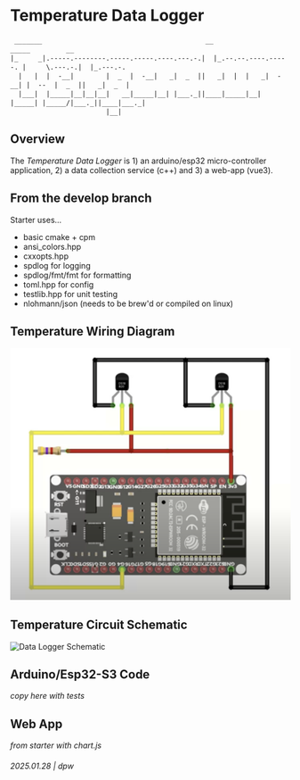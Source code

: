 # Temperature Data Logger


```
 _______                                         __                      _____         __         
|_     _|.-----.--------.-----.-----.----.---.-.|  |_.--.--.----.-----. |     \.---.-.|  |_.---.-.
  |   |  |  -__|        |  _  |  -__|   _|  _  ||   _|  |  |   _|  -__| |  --  |  _  ||   _|  _  |
  |___|  |_____|__|__|__|   __|_____|__| |___._||____|_____|__| |_____| |_____/|___._||____|___._|
                        |__|                                                                      
```

## Overview

The *Temperature Data Logger* is 1) an arduino/esp32 micro-controller application, 2) a data collection service (c++) and 3) a web-app (vue3).

## From the develop branch

Starter uses...

* basic cmake + cpm
* ansi_colors.hpp
* cxxopts.hpp
* spdlog for logging
* spdlog/fmt/fmt for formatting
* toml.hpp for config
* testlib.hpp for unit testing
* nlohmann/json (needs to be brew'd or compiled on linux)


## Temperature Wiring Diagram

![esp32 Temp wiring diagram](./docs/esp32-temp-wiring.png)

## Temperature Circuit Schematic 

![Data Logger Schematic](./docs/circuit.svg)

## Arduino/Esp32-S3 Code

_copy here with tests_

## Web App

_from starter with chart.js_

###### 2025.01.28 | dpw

